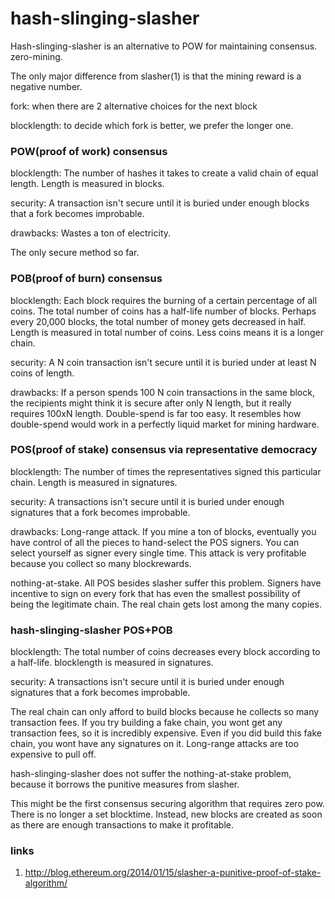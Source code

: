 hash-slinging-slasher
=====================

Hash-slinging-slasher is an alternative to POW for maintaining consensus. zero-mining.

The only major difference from slasher(1) is that the mining reward is a negative number.

fork: when there are 2 alternative choices for the next block

blocklength: to decide which fork is better, we prefer the longer one.

### POW(proof of work) consensus

blocklength: The number of hashes it takes to create a valid chain of equal length. Length is measured in blocks.

security: A transaction isn't secure until it is buried under enough blocks that a fork becomes improbable.

drawbacks: Wastes a ton of electricity.

The only secure method so far.

### POB(proof of burn) consensus

blocklength: Each block requires the burning of a certain percentage of all coins. The total number of coins has a half-life number of blocks. Perhaps every 20,000 blocks, the total number of money gets decreased in half. Length is measured in total number of coins. Less coins means it is a longer chain.

security: A N coin transaction isn't secure until it is buried under at least N coins of length.

drawbacks: If a person spends 100 N coin transactions in the same block, the recipients might think it is secure after only N length, but it really requires 100xN length. Double-spend is far too easy. It resembles how double-spend would work in a perfectly liquid market for mining hardware.

### POS(proof of stake) consensus via representative democracy

blocklength: The number of times the representatives signed this particular chain. Length is measured in signatures.

security: A transactions isn't secure until it is buried under enough signatures that a fork becomes improbable.

drawbacks: Long-range attack. If you mine a ton of blocks, eventually you have control of all the pieces to hand-select the POS signers. You can select yourself as signer every single time. This attack is very profitable because you collect so many blockrewards.

nothing-at-stake. All POS besides slasher suffer this problem. Signers have incentive to sign on every fork that has even the smallest possibility of being the legitimate chain. The real chain gets lost among the many copies.

### hash-slinging-slasher POS+POB

blocklength: The total number of coins decreases every block according to a half-life. blocklength is measured in signatures.

security: A transactions isn't secure until it is buried under enough signatures that a fork becomes improbable.

The real chain can only afford to build blocks because he collects so many transaction fees. If you try building a fake chain, you wont get any transaction fees, so it is incredibly expensive. Even if you did build this fake chain, you wont have any signatures on it. Long-range attacks are too expensive to pull off.

hash-slinging-slasher does not suffer the nothing-at-stake problem, because it borrows the punitive measures from slasher.

This might be the first consensus securing algorithm that requires zero pow. There is no longer a set blocktime. Instead, new blocks are created as soon as there are enough transactions to make it profitable.



### links

1) http://blog.ethereum.org/2014/01/15/slasher-a-punitive-proof-of-stake-algorithm/